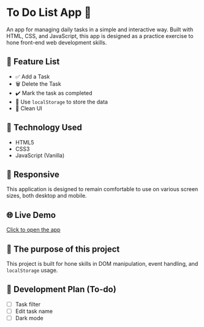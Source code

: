 # To Do List App 📝

An app for managing daily tasks in a simple and interactive way. Built with HTML, CSS, and JavaScript, this app is designed as a practice exercise to hone front-end web development skills.

## 🔧 Feature List

- ✅ Add a Task
- 🗑️ Delete the Task
- ✔️ Mark the task as completed
- 💾 Use `localStorage` to store the data
- 🎨 Clean UI

## 🧰 Technology Used

- HTML5
- CSS3
- JavaScript (Vanilla)

## 📱 Responsive

This application is designed to remain comfortable to use on various screen sizes, both desktop and mobile.

## 🌐 Live Demo

[Click to open the app](https://kitarobenaya.github.io/todolistapp/)

## 📝 The purpose of this project

This project is built for hone skills in DOM manipulation, event handling, and `localStorage` usage.

## 📌 Development Plan (To-do)

- [ ] Task filter
- [ ] Edit task name
- [ ] Dark mode